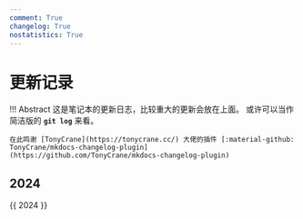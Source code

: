 ```yaml
---
comment: True
changelog: True
nostatistics: True
---
```


# 更新记录

!!! Abstract
    这是笔记本的更新日志，比较重大的更新会放在上面。
    或许可以当作简洁版的 **`git log`** 来看。

    在此鸣谢 [TonyCrane](https://tonycrane.cc/) 大佬的插件 [:material-github: TonyCrane/mkdocs-changelog-plugin](https://github.com/TonyCrane/mkdocs-changelog-plugin)

<style>
.md-typeset h2 {
    margin-top: 0em;
}
</style>

## 2024

{{ 2024 }}
